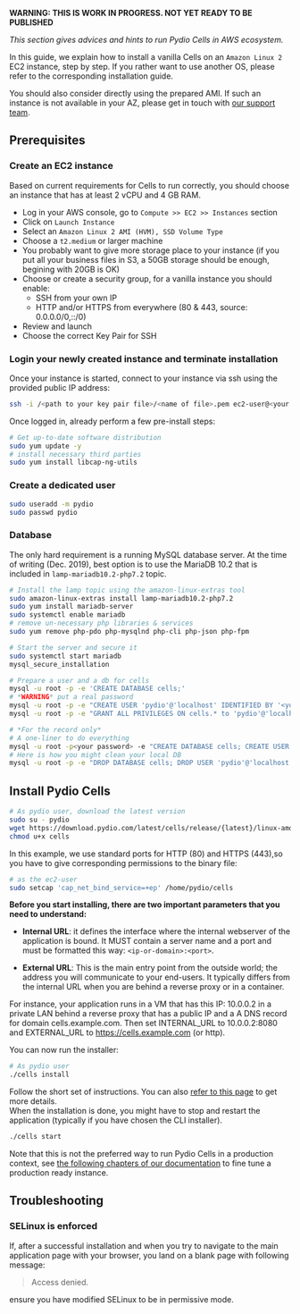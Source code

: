 **WARNING: THIS IS WORK IN PROGRESS. NOT YET READY TO BE PUBLISHED** 


_This section gives advices and hints to run Pydio Cells in AWS ecosystem._

In this guide, we explain how to install a vanilla Cells on an `Amazon Linux 2` EC2 instance, step by step.
If you rather want to use another OS, please refer to the corresponding installation guide.

You should also consider directly using the prepared AMI. If such an instance is not available in your AZ, please get in touch with [our support team](mailto:support@pydio.com).

## Prerequisites

### Create an EC2 instance

Based on current requirements for Cells to run correctly, you should choose an instance that has at least 2 vCPU and 4 GB RAM.

- Log in your AWS console, go to `Compute >> EC2 >> Instances` section
- Click on `Launch Instance`
- Select an `Amazon Linux 2 AMI (HVM), SSD Volume Type`
- Choose a `t2.medium` or larger machine
- You probably want to give more storage place to your instance (if you put all your business files in S3, a 50GB storage should be enough, begining with 20GB is OK)
- Choose or create a security group, for a vanilla instance you should enable: 
  - SSH from your own IP
  - HTTP and/or HTTPS from everywhere (80 & 443, source: 0.0.0.0/0,::/0)
- Review and launch
- Choose the correct Key Pair for SSH 

### Login your newly created instance and terminate installation

Once your instance is started, connect to your instance via ssh using the provided public IP address:

```sh
ssh -i /<path to your key pair file>/<name of file>.pem ec2-user@<your public IP>
```

Once logged in, already perform a few pre-install steps:

```sh
# Get up-to-date software distribution 
sudo yum update -y
# install necessary third parties
sudo yum install libcap-ng-utils
```

### Create a dedicated user 

```sh
sudo useradd -m pydio
sudo passwd pydio
```

### Database

The only hard requirement is a running MySQL database server. At the time of writing (Dec. 2019), best option is to use the MariaDB 10.2 that is included in `lamp-mariadb10.2-php7.2` topic.

```sh
# Install the lamp topic using the amazon-linux-extras tool
sudo amazon-linux-extras install lamp-mariadb10.2-php7.2
sudo yum install mariadb-server
sudo systemctl enable mariadb
# remove un-necessary php libraries & services
sudo yum remove php-pdo php-mysqlnd php-cli php-json php-fpm

# Start the server and secure it
sudo systemctl start mariadb
mysql_secure_installation

# Prepare a user and a db for cells
mysql -u root -p -e 'CREATE DATABASE cells;'
# *WARNING* put a real password
mysql -u root -p -e "CREATE USER 'pydio'@'localhost' IDENTIFIED BY '<your-password-here>'";
mysql -u root -p -e "GRANT ALL PRIVILEGES ON cells.* to 'pydio'@'localhost'; FLUSH PRIVILEGES;"

# *For the record only*
# A one-liner to do everything
mysql -u root -p<your password> -e "CREATE DATABASE cells; CREATE USER 'pydio'@'localhost' IDENTIFIED BY '<pydio password>'; GRANT ALL PRIVILEGES ON cells.* to 'pydio'@'localhost'; FLUSH PRIVILEGES;"
# Here is how you might clean your local DB
mysql -u root -p -e "DROP DATABASE cells; DROP USER 'pydio'@'localhost'; FLUSH PRIVILEGES;"
```

## Install Pydio Cells

```sh
# As pydio user, download the latest version
sudo su - pydio
wget https://download.pydio.com/latest/cells/release/{latest}/linux-amd64/cells
chmod u+x cells
```

In this example, we use standard ports for HTTP (80) and HTTPS (443),so you have to give corresponding permissions to the binary file:

```sh
# as the ec2-user
sudo setcap 'cap_net_bind_service=+ep' /home/pydio/cells
```

**Before you start installing, there are two important parameters that you need to understand:**

- **Internal URL**: it defines the interface where the internal webserver of the application is bound. It MUST contain a server name and a port and must be formatted this way: `<ip-or-domain>:<port>`.

- **External URL**: This is the main entry point from the outside world; the address you will communicate to your end-users. It typically  differs from the internal URL when you are behind a reverse proxy or in a container.

For instance, your application runs in a VM that has this IP: 10.0.0.2 in a private LAN behind a reverse proxy that has a public IP and a A DNS record for domain cells.example.com.
Then set INTERNAL_URL to 10.0.0.2:8080 and EXTERNAL_URL to https://cells.example.com (or http).

You can now run the installer:

```sh
# As pydio user
./cells install
```

Follow the short set of instructions. You can also [refer to this page](./cells-installation) to get more details.  
When the installation is done, you might have to stop and restart the application (typically if you have chosen the CLI installer).

```sh
./cells start
```

Note that this is not the preferred way to run Pydio Cells in a production context, see [the following chapters of our documentation](./run-cells-service) to fine tune a production ready instance.

## Troubleshooting

### SELinux is enforced

If, after a successful installation and when you try to navigate to the main application page with your browser, you land on a blank page with following message:

> Access denied.

ensure you have modified SELinux to be in permissive mode.
